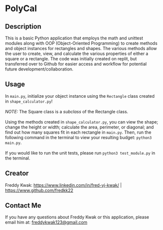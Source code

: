 # PolyCal

## Description
This is a basic Python application that employs the math and unittest modules along with OOP (Object-Oriented Programming) to create methods and object instances for rectangles and shapes. The various methods allow the user to create, view, and calculate the various properties of either a square or a rectangle. The code was initially created on replit, but transferred over to Github for easier access and workflow for potential future development/collaboration.

## Usage
In `main.py`, initialize your object instance using the `Rectangle` class created in `shape_calculator.py`! <br>
<br>
<em>NOTE:</em> The Square class is a <em>subclass</em> of the Rectangle class. <br>
<br>
Using the methods created in `shape_calculator.py`, you can view the shape; change the height or width; calculate the area, perimeter, or diagonal; and find out how many squares fit in each rectangle in `main.py`. Then, run the following command in the terminal to view your resulting budget: `python3 main.py`. <br>
<br>
If you would like to run the unit tests, please run `python3 test_module.py` in the terminal.

## Creator
Freddy Kwak: https://www.linkedin.com/in/fred-yj-kwak/ | https://www.github.com/fredkk22

## Contact Me
If you have any questions about Freddy Kwak or this application, please email him at: freddykwak123@gmail.com
